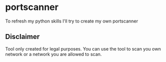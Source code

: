 # portscanner

To refresh my python skills I'll try to create my own portscanner

## Disclaimer
Tool only created for legal purposes. You can use the tool to scan you own network or a network you are allowed to scan.
